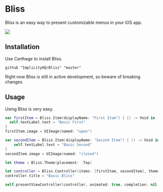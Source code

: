 # Bliss

Bliss is an easy way to present customizable menus in your iOS app.

![](https://github.com/implicityhq/bliss/blob/master/Screenshots/combined.png)

## Installation
Use Carthage to install Bliss.
```
github "ImplicityHQ/Bliss" "master"
```

Right now Bliss is still in active development, so beware of breaking changes

## Usage
Using Bliss is very easy.

```swift
var firstItem = Bliss.Item(displayName: "First Item") { () -> Void in
  self.textLabel.text = "Basic First"
}
firstItem.image = UIImage(named: "open")

var secondItem = Bliss.Item(displayName: "Second Item") { () -> Void in
	self.textLabel.text = "Basic Second"
}
secondItem.image = UIImage(named: "closed")

let theme = Bliss.Theme(placement: .Top)

let controller = Bliss.Controller(items: [firstItem, secondItem], theme: theme)
controller.title = "Basic Bliss"

self.presentViewController(controller, animated: true, completion: nil)
```
